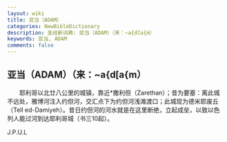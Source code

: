 ```yaml
---
layout: wiki
title: 亚当（ADAM）
categories: NewBibleDictionary
description: 圣经新词典: 亚当（ADAM）（来：~a{d[a{m）
keywords: 亚当, ADAM
comments: false
---
```


## 亚当（ADAM）（来：~a{d[a{m）

　　耶利哥以北廿八公里的城镇，靠近*撒利但（Zarethan）；昔为要塞：离此城不远处，雅博河注入约但河，交汇点下为约但河浅滩渡口；此城现为德米耶废丘（Tell ed-Damiyeh）。昔日约但河的河水就是在这里断绝，立起成垒，以致以色列人能过河到达耶利哥城（书三10起）。

J.P.U.L








